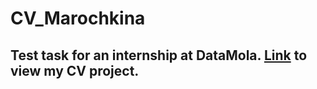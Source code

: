 # CV_Marochkina #
## Test task for an internship at DataMola. [Link](https://yanamarochkina.github.io/CV_Marochkina.git/CV_Marochkina/index.html) to view my CV project.

